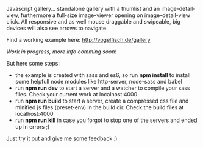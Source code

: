 
Javascript gallery... standalone gallery with a thumlist and an image-detail-view, furthermore a full-size image-viewer opening on image-detail-view click. All responsive and as well mouse draggable and swipeable, big devices will also see arrows to navigate.

Find a working example here: http://vogelfisch.de/gallery

*Work in progress, more info comming soon!*

But here some steps:

- the example is created with sass and es6, so run **npm install** to install some helpfull node modules like http-server, node-sass and babel
- run **npm run dev** to start a server and a watcher to compile your sass files. Check your current work at localhost:4000 
- run **npm run build** to start a server, create a compressed css file and minified js files (preset-env) in the build dir. Check the build files at localhost:4000
- run **npm run kill** in case you forgot to stop one of the servers and ended up in errors ;)

Just try it out and give me some feedback :)

